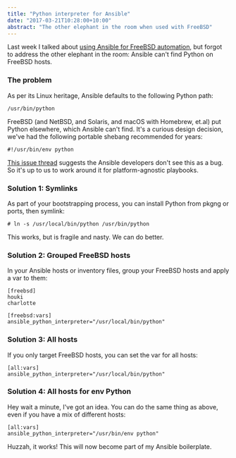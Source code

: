```yaml
---
title: "Python interpreter for Ansible"
date: "2017-03-21T10:28:00+10:00"
abstract: "The other elephant in the room when used with FreeBSD"
---
```

Last week I talked about [using Ansible for FreeBSD automation], but forgot to address the other elephant in the room: Ansible can't find Python on FreeBSD hosts.

### The problem

As per its Linux heritage, Ansible defaults to the following Python path:

    /usr/bin/python

FreeBSD (and NetBSD, and Solaris, and macOS with Homebrew, et.al) put Python elsewhere, which Ansible can't find. It's a curious design decision, we've had the following portable shebang recommended for years:

    #!/usr/bin/env python

[This issue thread] suggests the Ansible developers don't see this as a bug. So it's up to us to work around it for platform-agnostic playbooks.

### Solution 1: Symlinks

As part of your bootstrapping process, you can install Python from pkgng or ports, then symlink:

    # ln -s /usr/local/bin/python /usr/bin/python

This works, but is fragile and nasty. We can do better.

### Solution 2: Grouped FreeBSD hosts

In your Ansible hosts or inventory files, group your FreeBSD hosts and apply a var to them:

    [freebsd]
    houki
    charlotte

    [freebsd:vars]
    ansible_python_interpreter="/usr/local/bin/python"

### Solution 3: All hosts

If you only target FreeBSD hosts, you can set the var for all hosts:

    [all:vars]
    ansible_python_interpreter="/usr/local/bin/python"

### Solution 4: All hosts for env Python

Hey wait a minute, I've got an idea. You can do the same thing as above, even if you have a mix of different hosts:

    [all:vars]
    ansible_python_interpreter="/usr/bin/env python"

Huzzah, it works! This will now become part of my Ansible boilerplate.

[This issue thread]: https://github.com/ansible/ansible/issues/6345 "Introduce ANSIBLE_PYTHON_INTERPRETER env variable"
[using Ansible for FreeBSD automation]: https://rubenerd.com/ansible-on-freebsd/ "Ansible with FreeBSD"


